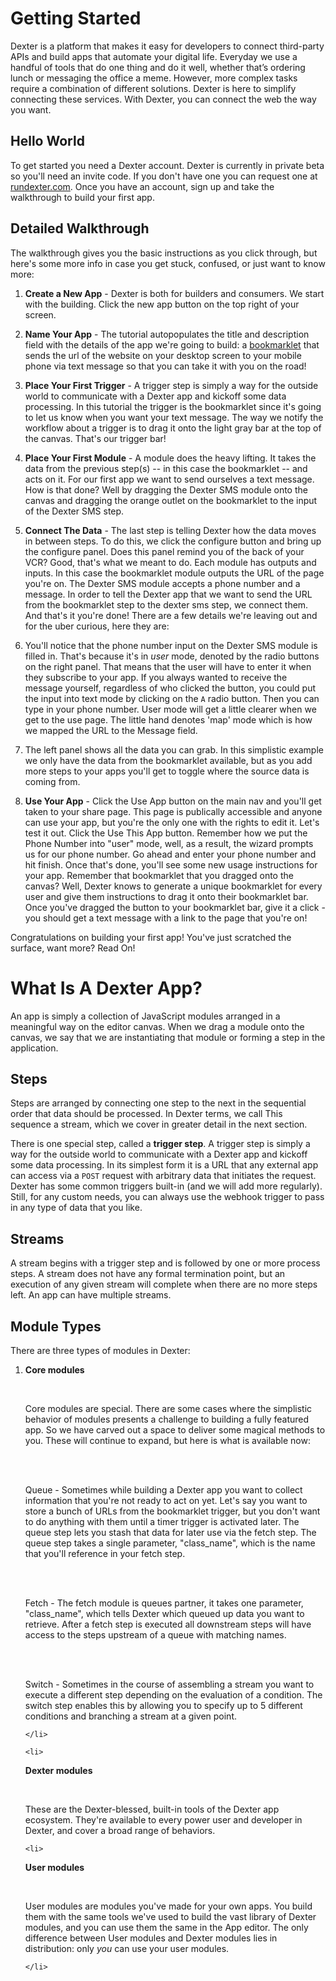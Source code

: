 # Getting Started

Dexter is a platform that makes it easy for developers to connect third-party APIs and build apps that automate your digital life. Everyday we use a handful of tools that do one thing and do it well, whether that’s ordering lunch or messaging the office a meme. However, more complex tasks require a combination of different solutions. Dexter is here to simplify connecting these services. With Dexter, you can connect the web the way you want.

## Hello World

To get started you need a Dexter account. Dexter is currently in private beta so you'll need an invite code. If you don't have one you can request one at [rundexter.com](https://rundexter.com/#section-6). Once you have an account, sign up and take the walkthrough to build your first app. 

## Detailed Walkthrough

The walkthrough gives you the basic instructions as you click through, but here's some more info in case you get stuck, confused, or just want to know more: 

1. **Create a New App** - Dexter is both for builders and consumers. We start with the building. Click the new app button on the top right of your screen. 

1. **Name Your App** - The tutorial autopopulates the title and description field with the details of the app we're going to build: a <a href="http://www.google.com/search?q=define:bookmarklet" target="_blank">bookmarklet</a> that sends the url of the website on your desktop screen to your mobile phone via text message so that you can take it with you on the road!

1. **Place Your First Trigger** - A trigger step is simply a way for the outside world to communicate with a Dexter app and kickoff some data processing. In this tutorial the trigger is the bookmarklet since it's going to let us know when you want your text message. The way we notify the workflow about a trigger is to drag it onto the light gray bar at the top of the canvas. That's our trigger bar! 

1. **Place Your First Module** - A module does the heavy lifting. It takes the data from the previous step(s) -- in this case the bookmarklet -- and acts on it. For our first app we want to send ourselves a text message. How is that done? Well by dragging the Dexter SMS module onto the canvas and dragging the orange outlet on the bookmarklet to the input of the Dexter SMS step. 

1. **Connect The Data** - The last step is telling Dexter how the data moves in between steps. To do this, we click the configure button and bring up the configure panel. Does this panel remind you of the back of your VCR? Good, that's what we meant to do. Each module has outputs and inputs. In this case the bookmarklet module outputs the URL of the page you're on. The Dexter SMS module accepts a phone number and a message. In order to tell the Dexter app that we want to send the URL from the bookmarklet step to the dexter sms step, we connect them. And that's it you're done! There are a few details we're leaving out and for the uber curious, here they are: 

  1. You'll notice that the phone number input on the Dexter SMS module is filled in. That's because it's in *user* mode, denoted by the radio buttons on the right panel. That means that the user will have to enter it when they subscribe to your app. If you always wanted to receive the message yourself, regardless of who clicked the button, you could put the input into text mode by clicking on the `A` radio button. Then you can type in your phone number. User mode will get a little clearer when we get to the use page. The little hand denotes 'map' mode which is how we mapped the URL to the Message field. 

  1. The left panel shows all the data you can grab. In this simplistic example we only have the data from the bookmarklet available, but as you add more steps to your apps you'll get to toggle where the source data is coming from. 

1. **Use Your App** - Click the Use App button on the main nav and you'll get taken to your share page. This page is publically accessible and anyone can use your app, but you're the only one with the rights to edit it. Let's test it out. Click the Use This App button. Remember how we put the Phone Number into "user" mode, well, as a result, the wizard prompts us for our phone number. Go ahead and enter your phone number and hit finish. Once that's done, you'll see some new usage instructions for your app. Remember that bookmarklet that you dragged onto the canvas? Well, Dexter knows to generate a unique bookmarklet for every user and give them instructions to drag it onto their bookmarklet bar. Once you've dragged the button to your bookmarklet bar, give it a click - you should get a text message with a link to the page that you're on! 

Congratulations on building your first app! You've just scratched the surface, want more? Read On! 

# What Is A Dexter App?

An app is simply a collection of JavaScript modules arranged in a meaningful way on the editor canvas. When we drag a module onto the canvas, we say that we are instantiating that module or forming a step in the application. 


## Steps

Steps are arranged by connecting one step to the next in the sequential order that data should be processed. In Dexter terms, we call This sequence a stream, which we cover in greater detail in the next section. 

There is one special step, called a **trigger step**. A trigger step is simply a way for the outside world to communicate with a Dexter app and kickoff some data processing. In its simplest form it is a URL that any external app can access via a `POST` request with arbitrary data that initiates the request. Dexter has some common triggers built-in (and we will add more regularly). Still, for any custom needs, you can always use the webhook trigger to pass in any type of data that you like. 

## Streams
A stream begins with a trigger step and is followed by one or more process steps. A stream does not have any formal termination point, but an execution of any given stream will complete when there are no more steps left. An app can have multiple streams.

## Module Types

There are three types of modules in Dexter:

<ol>
    <li>

<strong>Core modules</strong>

<br/>

Core modules are special. There are some cases where the simplistic behavior of modules presents a challenge to building a fully featured app. So we have carved out a space to deliver some magical methods to you. These will continue to expand, but here is what is available now: 

<br/>
<br/>

Queue - Sometimes while building a Dexter app you want to collect information that you're not ready to act on yet. Let's say you want to store a bunch of URLs from the bookmarklet trigger, but you don't want to do anything with them until a timer trigger is activated later. The queue step lets you stash that data for later use via the fetch step. The queue step takes a single parameter, "class_name", which is the name that you'll reference in your fetch step.  

<br/>
<br/>

Fetch - The fetch module is queues partner, it takes one parameter, "class_name", which tells Dexter which queued up data you want to retrieve. After a fetch step is executed all downstream steps will have access to the steps upstream of a queue with matching names. 

<br />
<br />

Switch - Sometimes in the course of assembling a stream you want to execute a different step depending on the evaluation of a condition. The switch step enables this by allowing you to specify up to 5 different conditions and branching a stream at a given point. 

    </li>

    <li>

<strong>Dexter modules</strong>

<br/>

These are the Dexter-blessed, built-in tools of the Dexter app ecosystem. They're available to every power user and developer in Dexter, and cover a broad range of behaviors.
    </li>

    <li>

<strong>User modules</strong>

<br/>

User modules are modules you've made for your own apps. You build them with the same tools we've used to build the vast library of Dexter modules, and you can use them the same in the App editor. The only difference between User modules and Dexter modules lies in distribution: only *you* can use your user modules.

    </li>

</ol>